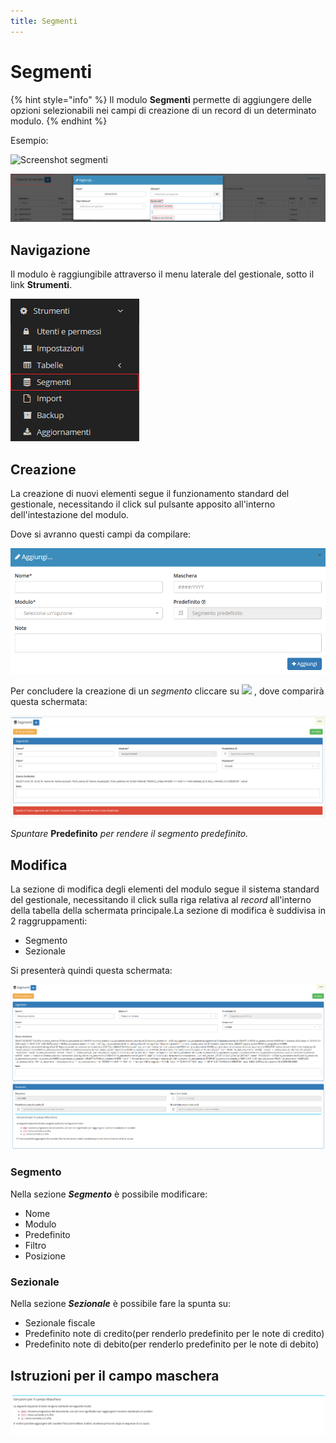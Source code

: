 ```yaml
---
title: Segmenti
---
```


# Segmenti

{% hint style="info" %}
Il modulo **Segmenti** permette di aggiungere delle opzioni selezionabili nei campi di creazione di un record di un determinato modulo.
{% endhint %}

Esempio:

![Screenshot segmenti](../../.gitbook/assets/esempiosegmenti-1.PNG)

![Screenshot segmenti in fatture di vendita](../../.gitbook/assets/esempio1segmenti.PNG)

## Navigazione

Il modulo è raggiungibile attraverso il menu laterale del gestionale, sotto il link **Strumenti**.

![Screenshot navigazione segmenti](../../.gitbook/assets/navigazionesegmenti.PNG)

## Creazione

La creazione di nuovi elementi segue il funzionamento standard del gestionale, necessitando il click sul pulsante apposito all'interno dell'intestazione del modulo.

Dove si avranno questi campi da compilare:

![Screenshot creazione segmenti ](../../.gitbook/assets/aggiungeresegmenti.PNG)

Per concludere la creazione di un _segmento_ cliccare su ![](../../.gitbook/assets/+aggiungi%20%281%29.PNG) , dove comparirà questa schermata:

![Screenshot creazione segmento](../../.gitbook/assets/creazionesegmento.PNG)

_Spuntare_ **Predefinito** _per rendere il segmento predefinito._

## Modifica

La sezione di modifica degli elementi del modulo segue il sistema standard del gestionale, necessitando il click sulla riga relativa al _record_ all'interno della tabella della schermata principale.La sezione di modifica è suddivisa in 2 raggruppamenti:

* Segmento
* Sezionale

Si presenterà quindi questa schermata:

![Screenshot modifica segmento](../../.gitbook/assets/modificasegmenti.PNG)

### Segmento

Nella sezione _**Segmento**_ è possibile modificare:

* Nome
* Modulo
* Predefinito
* Filtro
* Posizione

### Sezionale

Nella sezione _**Sezionale**_ è possibile fare la spunta su:

* Sezionale fiscale
* Predefinito note di credito\(per renderlo predefinito per le note di credito\)
* Predefinito note di debito\(per renderlo predefinito per le note di debito\)

## Istruzioni per il campo maschera

![Screenshot istruzioni per il campo maschera](../../.gitbook/assets/istruzionimaschera.PNG)

